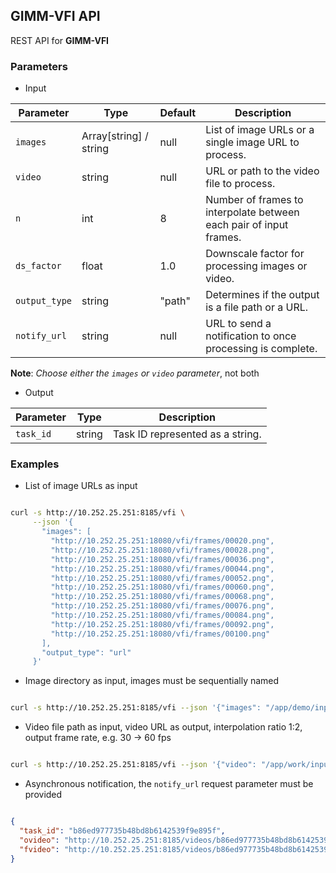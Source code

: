 ## GIMM-VFI API

REST API for **GIMM-VFI**

### Parameters

- Input

| Parameter     | Type                   | Default | Description                                                                 |
|---------------|------------------------|---------|-----------------------------------------------------------------------------|
| `images`      | Array[string] / string | null    | List of image URLs or a single image URL to process.                        |
| `video`       | string                 | null    | URL or path to the video file to process.                                   |
| `n`           | int                    | 8       | Number of frames to interpolate between each pair of input frames.          |
| `ds_factor`   | float                  | 1.0     | Downscale factor for processing images or video.                            |
| `output_type` | string                 | "path"  | Determines if the output is a file path or a URL.                           |
| `notify_url`  | string                 | null    | URL to send a notification to once processing is complete.                  |

**Note**: *Choose either the `images` or `video` parameter*, not both

- Output

| Parameter     | Type                   | Description                                                                           |
|---------------|------------------------|---------------------------------------------------------------------------------------|
| `task_id`     | string                 | Task ID represented as a string.                                                      |


### Examples

- List of image URLs as input

```bash

curl -s http://10.252.25.251:8185/vfi \
     --json '{
       "images": [
         "http://10.252.25.251:18080/vfi/frames/00020.png",
         "http://10.252.25.251:18080/vfi/frames/00028.png",
         "http://10.252.25.251:18080/vfi/frames/00036.png",
         "http://10.252.25.251:18080/vfi/frames/00044.png",
         "http://10.252.25.251:18080/vfi/frames/00052.png",
         "http://10.252.25.251:18080/vfi/frames/00060.png",
         "http://10.252.25.251:18080/vfi/frames/00068.png",
         "http://10.252.25.251:18080/vfi/frames/00076.png",
         "http://10.252.25.251:18080/vfi/frames/00084.png",
         "http://10.252.25.251:18080/vfi/frames/00092.png",
         "http://10.252.25.251:18080/vfi/frames/00100.png"
       ],
       "output_type": "url"
     }'

```

- Image directory as input, images must be sequentially named

```bash

curl -s http://10.252.25.251:8185/vfi --json '{"images": "/app/demo/input_frames"}'

```

- Video file path as input, video URL as output, interpolation ratio 1:2, output frame rate, e.g. 30 -> 60 fps

```bash

curl -s http://10.252.25.251:8185/vfi --json '{"video": "/app/work/input/1029.mp4", "n": 2, "output_type": "url"}'

```

- Asynchronous notification, the `notify_url` request parameter must be provided

```json

{
  "task_id": "b86ed977735b48bd8b6142539f9e895f",
  "ovideo": "http://10.252.25.251:8185/videos/b86ed977735b48bd8b6142539f9e895f/o-b86ed977735b48bd8b6142539f9e895f.mp4",
  "fvideo": "http://10.252.25.251:8185/videos/b86ed977735b48bd8b6142539f9e895f/f-b86ed977735b48bd8b6142539f9e895f.mp4"
}

```
